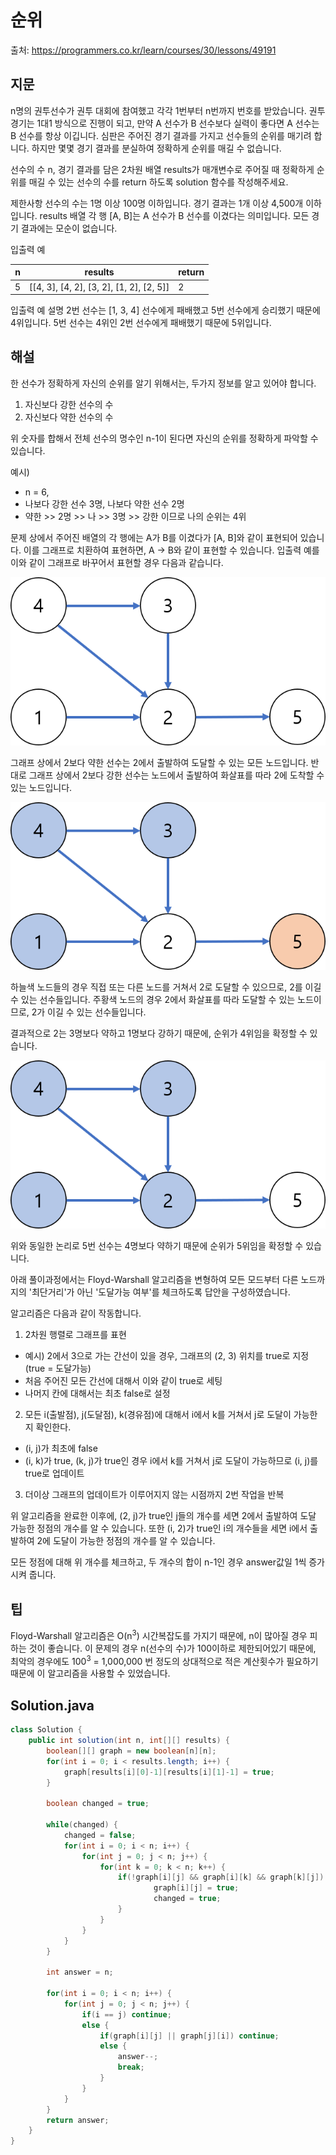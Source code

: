 # 순위

출처: https://programmers.co.kr/learn/courses/30/lessons/49191

## 지문

n명의 권투선수가 권투 대회에 참여했고 각각 1번부터 n번까지 번호를 받았습니다. 권투 경기는 1대1 방식으로 진행이 되고, 만약 A 선수가 B 선수보다 실력이 좋다면 A 선수는 B 선수를 항상 이깁니다. 심판은 주어진 경기 결과를 가지고 선수들의 순위를 매기려 합니다. 하지만 몇몇 경기 결과를 분실하여 정확하게 순위를 매길 수 없습니다.

선수의 수 n, 경기 결과를 담은 2차원 배열 results가 매개변수로 주어질 때 정확하게 순위를 매길 수 있는 선수의 수를 return 하도록 solution 함수를 작성해주세요.

제한사항
선수의 수는 1명 이상 100명 이하입니다.
경기 결과는 1개 이상 4,500개 이하입니다.
results 배열 각 행 [A, B]는 A 선수가 B 선수를 이겼다는 의미입니다.
모든 경기 결과에는 모순이 없습니다.

입출력 예

n	| results	| return
--|---------|-------
5	| [[4, 3], [4, 2], [3, 2], [1, 2], [2, 5]]	| 2

입출력 예 설명
2번 선수는 [1, 3, 4] 선수에게 패배했고 5번 선수에게 승리했기 때문에 4위입니다.
5번 선수는 4위인 2번 선수에게 패배했기 때문에 5위입니다.

## 해설

한 선수가 정확하게 자신의 순위를 알기 위해서는, 두가지 정보를 알고 있어야 합니다.

1. 자신보다 강한 선수의 수
2. 자신보다 약한 선수의 수

위 숫자를 합해서 전체 선수의 명수인 n-1이 된다면 자신의 순위를 정확하게 파악할 수 있습니다.

예시)
- n = 6,
- 나보다 강한 선수 3명, 나보다 약한 선수 2명
- 약한 >> 2명 >> 나 >> 3명 >> 강한 이므로 나의 순위는 4위

문제 상에서 주어진 배열의 각 행에는 A가 B를 이겼다가 [A, B]와 같이 표현되어 있습니다. 이를 그래프로 치환하여 표현하면, A -> B와 같이 표현할 수 있습니다. 입출력 예를 이와 같이 그래프로 바꾸어서 표현할 경우 다음과 같습니다.

![graph-1](../../resources/graph/ranking-java-1.png)

그래프 상에서 2보다 약한 선수는 2에서 출발하여 도달할 수 있는 모든 노드입니다. 반대로 그래프 상에서 2보다 강한 선수는 노드에서 출발하여 화살표를 따라 2에 도착할 수 있는 노드입니다.

![graph-2](../../resources/graph/ranking-java-2.png)

하늘색 노드들의 경우 직접 또는 다른 노드를 거쳐서 2로 도달할 수 있으므로, 2를 이길 수 있는 선수들입니다. 주황색 노드의 경우 2에서 화살표를 따라 도달할 수 있는 노드이므로, 2가 이길 수 있는 선수들입니다.

결과적으로 2는 3명보다 약하고 1명보다 강하기 때문에, 순위가 4위임을 확정할 수 있습니다.

![graph-3](../../resources/graph/ranking-java-3.png)

위와 동일한 논리로 5번 선수는 4명보다 약하기 때문에 순위가 5위임을 확정할 수 있습니다.

아래 풀이과정에서는 Floyd-Warshall 알고리즘을 변형하여 모든 모드부터 다른 노드까지의 '최단거리'가 아닌 '도달가능 여부'를 체크하도록 답안을 구성하였습니다.

알고리즘은 다음과 같이 작동합니다.

1. 2차원 행렬로 그래프를 표현
  - 예시) 2에서 3으로 가는 간선이 있을 경우, 그래프의 (2, 3) 위치를 true로 지정(true = 도달가능)
  - 처음 주어진 모든 간선에 대해서 이와 같이 true로 세팅
  - 나머지 칸에 대해서는 최초 false로 설정

2. 모든 i(출발점), j(도달점), k(경유점)에 대해서 i에서 k를 거쳐서 j로 도달이 가능한지 확인한다.
  - (i, j)가 최초에 false
  - (i, k)가 true, (k, j)가 true인 경우 i에서 k를 거쳐서 j로 도달이 가능하므로 (i, j)를 true로 업데이트

3. 더이상 그래프의 업데이트가 이루어지지 않는 시점까지 2번 작업을 반복

위 알고리즘을 완료한 이후에, (2, j)가 true인 j들의 개수를 세면 2에서 출발하여 도달 가능한 정점의 개수를 알 수 있습니다. 또한 (i, 2)가 true인 i의 개수들을 세면 i에서 출발하여 2에 도달이 가능한 정점의 개수를 알 수 있습니다.

모든 정점에 대해 위 개수를 체크하고, 두 개수의 합이 n-1인 경우 answer값일 1씩 증가시켜 줍니다.

## 팁

Floyd-Warshall 알고리즘은 O(n<sup>3</sup>) 시간복잡도를 가지기 때문에, n이 많아질 경우 피하는 것이 좋습니다. 이 문제의 경우 n(선수의 수)가 100이하로 제한되어있기 때문에, 최악의 경우에도 100<sup>3</sup> = 1,000,000 번 정도의 상대적으로 적은 계산횟수가 필요하기 때문에 이 알고리즘을 사용할 수 있었습니다.

## Solution.java
~~~java
class Solution {
    public int solution(int n, int[][] results) {
        boolean[][] graph = new boolean[n][n];
        for(int i = 0; i < results.length; i++) {
            graph[results[i][0]-1][results[i][1]-1] = true;
        }

        boolean changed = true;

        while(changed) {
            changed = false;
            for(int i = 0; i < n; i++) {
                for(int j = 0; j < n; j++) {
                    for(int k = 0; k < n; k++) {
                        if(!graph[i][j] && graph[i][k] && graph[k][j]) {
                                graph[i][j] = true;
                                changed = true;
                        }
                    }
                }
            }
        }

        int answer = n;

        for(int i = 0; i < n; i++) {
            for(int j = 0; j < n; j++) {
                if(i == j) continue;
                else {
                    if(graph[i][j] || graph[j][i]) continue;
                    else {
                        answer--;
                        break;
                    }
                }
            }
        }
        return answer;
    }
}
~~~
